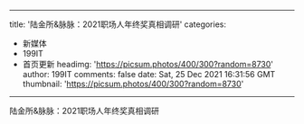 
---
title: '陆金所&脉脉：2021职场人年终奖真相调研'
categories: 
 - 新媒体
 - 199IT
 - 首页更新
headimg: 'https://picsum.photos/400/300?random=8730'
author: 199IT
comments: false
date: Sat, 25 Dec 2021 16:31:56 GMT
thumbnail: 'https://picsum.photos/400/300?random=8730'
---

<div>   
陆金所&脉脉：2021职场人年终奖真相调研  
</div>
            